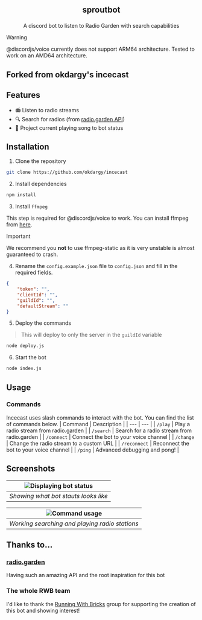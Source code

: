 ## <p style="text-align: center;">sproutbot</p>
<p style="text-align: center;">A discord bot to listen to Radio Garden with search capabilities</p>

> [!WARNING]  
> @discordjs/voice currently does not support ARM64 architecture. Tested to work on an AMD64 architecture.

## Forked from okdargy's incecast

## Features
- 📻 Listen to radio streams
- 🔍 Search for radios (from [radio.garden API](https://radio.garden))
- 💬 Project current playing song to bot status

## Installation
1. Clone the repository
```bash
git clone https://github.com/okdargy/incecast
```

2. Install dependencies
```bash
npm install
```

3. Install `ffmpeg`

This step is required for @discordjs/voice to work. You can install ffmpeg from [here](https://ffmpeg.org/download.html). 

> [!IMPORTANT]
> We recommend you **not** to use ffmpeg-static as it is very unstable is almost guaranteed to crash.

4. Rename the `config.example.json` file to `config.json` and fill in the required fields.
```json
{
    "token": "",
    "clientId": "",
    "guildId": "",
    "defaultStream": ""
}
```

5. Deploy the commands
> This will deploy to only the server in the `guildId` variable
```bash
node deploy.js
```

6. Start the bot
```bash
node index.js
```

## Usage
### Commands
Incecast uses slash commands to interact with the bot. You can find the list of commands below.
| Command | Description |
| --- | --- |
| `/play` | Play a radio stream from radio.garden |
| `/search` | Search for a radio stream from radio.garden |
| `/connect` | Connect the bot to your voice channel |
| `/change` | Change the radio stream to a custom URL |
| `/reconnect` | Reconnect the bot to your voice channel |
| `/ping` | Advanced debugging and pong! |

## Screenshots

| ![Displaying bot status](https://i.imgur.com/jeaedk2.png) |
|:--:| 
| *Showing what bot stauts looks like* |

| ![Command usage](https://i.imgur.com/jAsyFh7.png) |
|:--:| 
| *Working searching and playing radio stations* |

## Thanks to...
### [radio.garden](https://radio.garden)
Having such an amazing API and the root inspiration for this bot

### The whole RWB team
I'd like to thank the [Running With Bricks](https://github.com/Running-With-Bricks) group for supporting the creation of this bot and showing interest!
